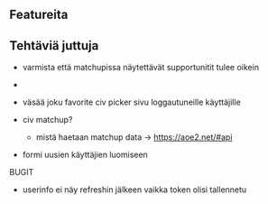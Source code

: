 ## Featureita

## Tehtäviä juttuja

- varmista että matchupissa näytettävät supportunitit tulee oikein
-
- väsää joku favorite civ picker sivu loggautuneille käyttäjille

- civ matchup?

  - mistä haetaan matchup data -> https://aoe2.net/#api

- formi uusien käyttäjien luomiseen

BUGIT

- userinfo ei näy refreshin jälkeen vaikka token olisi tallennetu
